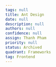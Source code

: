 ```yaml
---
tags: null
title: Ant Design
date: null
description: null
authors: null
confidence: null
assign: Thanh Pham
priority: null
status: Archived
quadrant: Frameworks
tag: Frontend
---
```


